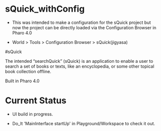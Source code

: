 # sQuick_withConfig

- This was intended to make a configuration for the sQuick project but now the project can be directly loaded via the Configuration Browser in Pharo 4.0

- World > Tools > Configuration Browser > sQuick(jigyasa)


#sQuick

The intended “searchQuick” (sQuick) is an application to enable a user to search a set of books or texts, like an encyclopedia, or some other topical book collection offline.

Built in Pharo 4.0


# Current Status

- UI build in progress.

- Do_It 'MainInterface startUp' in Playground/Workspace to check it out.


